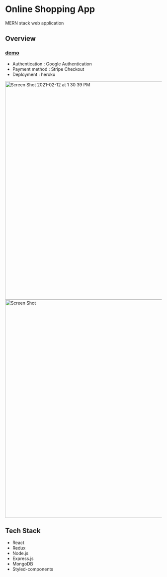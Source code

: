 # Online Shopping App
MERN stack web application

## Overview
### [demo](https://natleather.herokuapp.com)

* Authentication : Google Authentication 
* Payment method : Stripe Checkout
* Deployment : heroku


<img width="700" alt="Screen Shot 2021-02-12 at 1 30 39 PM" src="https://user-images.githubusercontent.com/64046039/107824751-da1e1c00-6d36-11eb-9b70-1f15df7f7947.png">
<img width="700" alt="Screen Shot" src="https://user-images.githubusercontent.com/64046039/116965542-f0b37f80-ac62-11eb-9448-4c24e6af34b5.png">



## Tech Stack
* React
* Redux
* Node.js
* Express.js
* MongoDB
* Styled-components

